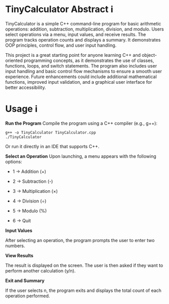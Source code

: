 # TinyCalculator Abstract ℹ️
TinyCalculator is a simple C++ command-line program for basic arithmetic operations: addition, subtraction, multiplication, division, and modulo. Users select operations via a menu, input values, and receive results. The program tracks operation counts and displays a summary. It demonstrates OOP principles, control flow, and user input handling.

This project is a great starting point for anyone learning C++ and object-oriented programming concepts, as it demonstrates the use of classes, functions, loops, and switch statements. The program also includes user input handling and basic control flow mechanisms to ensure a smooth user experience. Future enhancements could include additional mathematical functions, improved input validation, and a graphical user interface for better accessibility.

# Usage ℹ️

**Run the Program**
Compile the program using a C++ compiler (e.g., g++):

```
g++ -o TinyCalculator TinyCalculator.cpp
./TinyCalculator
```

Or run it directly in an IDE that supports C++.

**Select an Operation**
Upon launching, a menu appears with the following options:

- 1 → Addition (+)

- 2 → Subtraction (-)

- 3 → Multiplication (×)

- 4 → Division (÷)

- 5 → Modulo (%)

- 6 → Quit

**Input Values**

After selecting an operation, the program prompts the user to enter two numbers.

**View Results**

The result is displayed on the screen. The user is then asked if they want to perform another calculation (y/n).

**Exit and Summary**

If the user selects n, the program exits and displays the total count of each operation performed.








